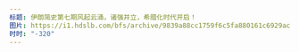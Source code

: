 ```yaml
---
标题: 伊朗简史第七期风起云涌，诸强并立，希腊化时代开启！
图片: https://i1.hdslb.com/bfs/archive/9839a88cc1759f6c5fa880161c6929ac1e20304e.jpg@480w_300h_1c_!web-space-channel-video.webp
时时: "-320"
---
```

